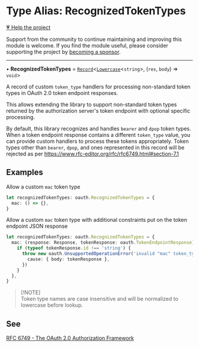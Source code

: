 # Type Alias: RecognizedTokenTypes

[💗 Help the project](https://github.com/sponsors/panva)

Support from the community to continue maintaining and improving this module is welcome. If you find the module useful, please consider supporting the project by [becoming a sponsor](https://github.com/sponsors/panva).

***

• **RecognizedTokenTypes** = [`Record`](https://www.typescriptlang.org/docs/handbook/utility-types.html#recordkeys-type)\<[`Lowercase`](https://www.typescriptlang.org/docs/handbook/2/template-literal-types.html#lowercasestringtype)\<`string`\>, (`res`, `body`) => `void`\>

A record of custom `token_type` handlers for processing non-standard token types in OAuth 2.0
token endpoint responses.

This allows extending the library to support non-standard token types returned by the
authorization server's token endpoint with optional specific processing.

By default, this library recognizes and handles `bearer` and `dpop` token types. When a token
endpoint response contains a different `token_type` value, you can provide custom handlers to
process these tokens appropriately. Token types other than `bearer`, `dpop`, and ones represented
in this record will be rejected as per https://www.rfc-editor.org/rfc/rfc6749.html#section-7.1

## Examples

Allow a custom `mac` token type

```ts
let recognizedTokenTypes: oauth.RecognizedTokenTypes = {
  mac: () => {},
}
```

Allow a custom `mac` token type with additional constraints put on the token endpoint JSON
response

```ts
let recognizedTokenTypes: oauth.RecognizedTokenTypes = {
  mac: (response: Response, tokenResponse: oauth.TokenEndpointResponse) => {
    if (typeof tokenResponse.id !== 'string') {
      throw new oauth.UnsupportedOperationError('invalid "mac" token_type', {
        cause: { body: tokenResponse },
      })
    }
  },
}
```

> [!NOTE]\
> Token type names are case insensitive and will be normalized to lowercase before lookup.

## See

[RFC 6749 - The OAuth 2.0 Authorization Framework](https://www.rfc-editor.org/rfc/rfc6749.html#section-7.1)

